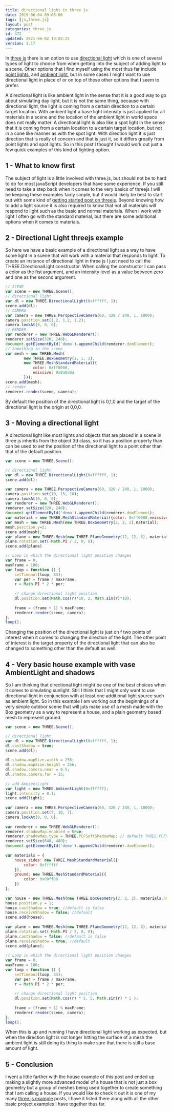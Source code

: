 ```yaml
---
title: directional light in three js
date: 2019-06-04 09:08:00
tags: [js,three.js]
layout: post
categories: three.js
id: 472
updated: 2021-06-02 10:02:25
version: 1.17
---
```


In [three js](https://threejs.org/) there is an option to use [directional light](https://threejs.org/docs/#api/en/lights/DirectionalLight) which is one of several types of light to choose from when getting into the subject of adding light to a scene. Other options that I find myself using the most thus far include [point lights](/2019/06/02/threejs-point-light/), and [ambient light](/2018/11/02/threejs-ambientlight/), but in some cases I might want to use directional light in place of or on top of these other options that I seem to prefer. 

A directional light is like ambient light in the sense that it is a good way to go about simulating day light, but it is not the same thing, because with directional light, the light is coming from a certain direction to a certain target location. With ambient light a base light intensity is just applied for all materials in a scene and the location of the ambient light in world space does not really matter. A directional light is also like a spot light in the sense that it is coming from a certain location to a certain target location, but not in a cone like manner as with the spot light. With direction light it is just direction that is really of concern and that is just it, so it differs greatly from point lights and spot lights. So in this post I thought I would work out just a few quick examples of this kind of lighting option. 

<!-- more -->

## 1 - What to know first

The subject of light is a little involved with three.js, but should not be to hard to do for most javaScript developers that have some experience. If you still need to take a step back when it comes to the very basics of threejs I will be keeping these examples fairly simple, but it would likely be best to start out with some kind of [getting started post on threejs](/2018/04/04/threejs-getting-started/). Beyond knowing how to add a light source it is also required to know that not all materials will respond to light such as the basic and normal materials. When I work with light I often go with the standard material, but there are some additional options when it comes to materials.

## 2 - Directional Light threejs example

So here we have a basic example of a directional light as a way to have some light in a scene that will work with a material that responds to light. To create an instance of directional light in three js I just need to call the THREE.DirectionalLight constructor. When calling the constructor I can pass a color as the fist argument, and an intensity level as a value between zero and one as the second argument.

```js
// SCENE
var scene = new THREE.Scene();
// directional light
var dl = new THREE.DirectionalLight(0xffffff, 1);
scene.add(dl);
// CAMERA
var camera = new THREE.PerspectiveCamera(60, 320 / 240, 1, 1000);
camera.position.set(1.2, 1.2, 1.2);
camera.lookAt(0, 0, 0);
// RENDER
var renderer = new THREE.WebGLRenderer();
renderer.setSize(320, 240);
document.getElementById('demo').appendChild(renderer.domElement);
// Something in the scene
var mesh = new THREE.Mesh(
        new THREE.BoxGeometry(1, 1, 1),
        new THREE.MeshStandardMaterial({
            color: 0xff0000,
            emissive: 0x0a0a0a
        }));
scene.add(mesh);
// render
renderer.render(scene, camera);
```

By default the position of the directional light is 0,1,0 and the target of the directional light is the origin at 0,0,0.

## 3 - Moving a directional light

A directional light like most lights and objects that are placed in a scene in three js inherits from the object 3d class, so it has a position property than can be used to set the position of the directional light to a point other than that of the default position.

```js
var scene = new THREE.Scene();

// directional light
var dl = new THREE.DirectionalLight(0xffffff, 1);
scene.add(dl);

var camera = new THREE.PerspectiveCamera(60, 320 / 240, 1, 1000);
camera.position.set(10, 15, 10);
camera.lookAt(0, 0, 0);
var renderer = new THREE.WebGLRenderer();
renderer.setSize(320, 240);
document.getElementById('demo').appendChild(renderer.domElement);
var material = new THREE.MeshStandardMaterial({color: 0xff0000,emissive: 0x0a0a0a});
var mesh = new THREE.Mesh(new THREE.BoxGeometry(2, 2, 2),material);
mesh.position.y=2;
scene.add(mesh);
var plane = new THREE.Mesh(new THREE.PlaneGeometry(12, 12, 8), material);
plane.rotation.set(-Math.PI / 2, 0, 0);
scene.add(plane)

// Loop in which the directional light position changes
var frame = 0,
maxFrame = 100;
var loop = function () {
    setTimeout(loop, 33);
    var per = frame / maxFrame,
    r = Math.PI * 2 * per;
 
    // change directional light position
    dl.position.set(Math.cos(r)*10, 2, Math.sin(r)*10);
 
    frame = (frame + 1) % maxFrame;
    renderer.render(scene, camera);
};
loop();
```

Changing the position of the directional light is just on f two points of interest when it comes to changing the direction of the light. The other point of interest is the target property of the directional light that can also be changed to something other than the default as well.

## 4 - Very basic house example with vase AmbientLight and shadows

So I am thinking that directional light might be one of the best choices when it comes to simulating sunlight. Still I think that I might only want to use directional light in conjunction with at least one additional light source such as ambient light. So in this example I am working out the beginnings of a very simple outdoor scene that will juts make use of a mesh made with the Box geometry as a way to represent a house, and a plain geometry based mesh to represent ground.

```js
var scene = new THREE.Scene();

// directional light
var dl = new THREE.DirectionalLight(0xffffff, 1);
dl.castShadow = true;
scene.add(dl);
 
dl.shadow.mapSize.width = 256;
dl.shadow.mapSize.height = 256;
dl.shadow.camera.near = 0.5;
dl.shadow.camera.far = 15;
 
// add AmbientLight
var light = new THREE.AmbientLight(0xffffff);
light.intensity = 0.1;
scene.add(light);
 
var camera = new THREE.PerspectiveCamera(60, 320 / 240, 1, 1000);
camera.position.set(7, 10, 7);
camera.lookAt(0, 0, 0);
 
var renderer = new THREE.WebGLRenderer();
renderer.shadowMap.enabled = true;
renderer.shadowMap.type = THREE.PCFSoftShadowMap; // default THREE.PCFShadowMap
renderer.setSize(640, 480);
document.getElementById('demo').appendChild(renderer.domElement);
 
var materials = {
    house_sides: new THREE.MeshStandardMaterial({
        color: 0xffffff
    }),
    ground: new THREE.MeshStandardMaterial({
        color: 0x00ff00
    })
};
 
var house = new THREE.Mesh(new THREE.BoxGeometry(2, 2, 2), materials.house_sides);
house.position.y = 1;
house.castShadow = true; //default is false
house.receiveShadow = false; //default
scene.add(house);
 
var plane = new THREE.Mesh(new THREE.PlaneGeometry(12, 12, 8), materials.ground);
plane.rotation.set(-Math.PI / 2, 0, 0);
plane.castShadow = false; //default is false
plane.receiveShadow = true; //default
scene.add(plane);
 
// Loop in which the directional light position changes
var frame = 0,
maxFrame = 100;
var loop = function () {
    setTimeout(loop, 33);
    var per = frame / maxFrame,
    r = Math.PI * 2 * per;
 
    // change directional light position
    dl.position.set(Math.cos(r) * 5, 5, Math.sin(r) * 5 );
 
    frame = (frame + 1) % maxFrame;
    renderer.render(scene, camera);
};
loop();
```

When this is up and running I have directional light working as expected, but when the direction light is not longer hitting the surface of a mesh the ambient light is still doing its thing to make sure that there is still a base amount of light.

## 5 - Conclusion

I went a little farther with the house example of this post and ended up making a slightly more advanced model of a house that is not just a box geometry but a group of meshes being used together to create something that I am calling a house. If you would like to check it out it is one of my many [three.js example](/2021/02/19/threejs-examples/) posts, I have it listed there along with all the other basic project examples I have together thus far.